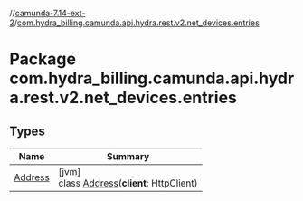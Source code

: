 //[camunda-7.14-ext-2](../../index.md)/[com.hydra_billing.camunda.api.hydra.rest.v2.net_devices.entries](index.md)

# Package com.hydra_billing.camunda.api.hydra.rest.v2.net_devices.entries

## Types

| Name | Summary |
|---|---|
| [Address](-address/index.md) | [jvm]<br>class [Address](-address/index.md)(**client**: HttpClient) |
